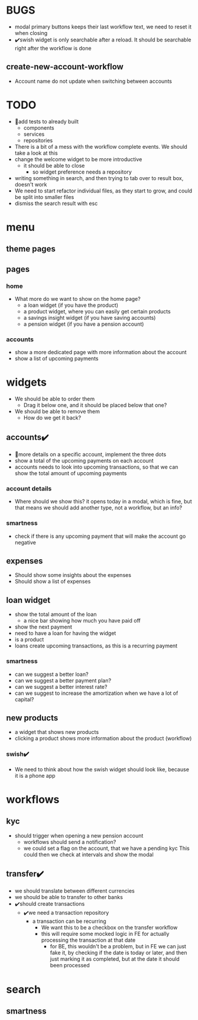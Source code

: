 # BUGS
- modal primary buttons keeps their last workflow text, we need to reset it when closing
- ✔️swish widget is only searchable after a reload. It should be searchable right after the workflow is done
## create-new-account-workflow
- Account name do not update when switching between accounts



# TODO
- 🔧add tests to already built
  - components
  - services
  - repositories
- There is a bit of a mess with the workflow complete events. We should take a look at this
- change the welcome widget to be more introductive
  - it should be able to close
    - so widget preference needs a repository
- writing something in search, and then trying to tab over to result box, doesn't work
- We need to start refactor individual files, as they start to grow, and could be split into smaller files
- dismiss the search result with esc

# menu
## theme pages
## pages
### home
- What more do we want to show on the home page?
  - a loan widget (if you have the product)
  - a product widget, where you can easily get certain products
  - a savings insight widget (if you have saving accounts)
  - a pension widget (if you have a pension account)
### accounts
- show a more dedicated page with more information about the account
- show a list of upcoming payments

# widgets
- We should be able to order them
   - Drag it below one, and it should be placed below that one?
- We should be able to remove them
   - How do we get it back?
## accounts✔️
- 🔧more details on a specific account, implement the three dots
- show a total of the upcoming payments on each account
- accounts needs to look into upcoming transactions, so that we can show the total amount of upcoming payments
### account details
- Where should we show this?
  it opens today in a modal, which is fine, but that means we should add another type, not a workflow, but an info?
### smartness
- check if there is any upcoming payment that will make the account go negative
## expenses
- Should show some insights about the expenses
- Should show a list of expenses
## loan widget
- show the total amount of the loan
  - a nice bar showing how much you have paid off
- show the next payment
- need to have a loan for having the widget
- is a product
- loans create upcoming transactions, as this is a recurring payment
### smartness
- can we suggest a better loan?
- can we suggest a better payment plan?
- can we suggest a better interest rate?
- can  we suggest to increase the amortization when we have a lot of capital?
## new products
- a widget that shows new products
- clicking a product shows more information about the product (workflow)


### swish✔️
- We need to think about how the swish widget should look like, because it is a phone app

# workflows
## kyc
- should trigger when opening a new pension account
  - workflows should send a notification?
  - we could set a flag on the account, that we have a pending kyc
    This could then we check at intervals and show the modal
## transfer✔️
- we should translate between different currencies
- we should be able to transfer to other banks
- ✔️should create transactions
  - ✔️we need a transaction repository
    - a transaction can be recurring
      - We want this to be a checkbox on the transfer workflow
      - this will require some mocked logic in FE for actually processing the transaction at that date
        - for BE, this wouldn't be a problem, but in FE we can just fake it, by checking if the date is today or later, and then just marking it as completed, but at the date it should been processed

# search
## smartness
